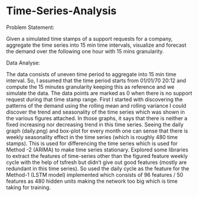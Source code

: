 # Time-Series-Analysis
Problem Statement:

Given a simulated time stamps of a support requests for a company, aggregate the time series into 15 min time intervals, visualize and forecast the demand over the following one hour with 15 mins granularity.

Data Analyse:

The data consists of uneven time period to aggregate into 15 min time interval. So, I assumed that the time period starts from 01/01/70 20:12 and compute the 15 minutes granularity keeping this as reference and we simulate the data. The data points are marked as 0 when there is no support request during that time stamp range.
First I started with discovering the patterns of the demand using the rolling mean and rolling variance I could discover the trend and seasonality of the time series which was shown in the various figures attached. In those graphs, it says that there is neither a fixed increasing nor decreasing trend in this time series. Seeing the daily graph (daily.png) and box-plot for every month one can sense that there is weekly seasonality effect in the time series (which is roughly 480 time stamps). This is used for differencing the time series which is used for Method -2 (ARIMA) to make time series stationary. 
Explored some libraries to extract the features of time-series other than the figured feature weekly cycle with the help of tsfresh but didn’t give out good features (mostly are redundant in this time series). So used the daily cycle as the feature for the Method-1 (LSTM model) implemented which consists of 96 features / 50 features as 480 hidden units making the network too big which is time taking for training.
